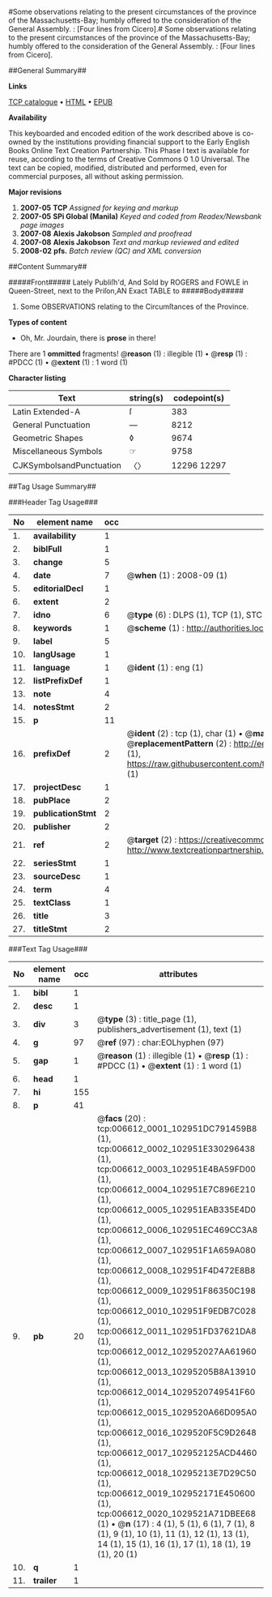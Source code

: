 #Some observations relating to the present circumstances of the province of the Massachusetts-Bay; humbly offered to the consideration of the General Assembly. : [Four lines from Cicero].#
Some observations relating to the present circumstances of the province of the Massachusetts-Bay; humbly offered to the consideration of the General Assembly. : [Four lines from Cicero].

##General Summary##

**Links**

[TCP catalogue](http://www.ota.ox.ac.uk/tcp/)  • 
[HTML](http://tei.it.ox.ac.uk/tcp/Texts-HTML/free/N05/N05235.html)  • 
[EPUB](http://tei.it.ox.ac.uk/tcp/Texts-EPUB/free/N05/N05235.epub)

**Availability**

This keyboarded and encoded edition of the
	       work described above is co-owned by the institutions
	       providing financial support to the Early English Books
	       Online Text Creation Partnership. This Phase I text is
	       available for reuse, according to the terms of Creative
	       Commons 0 1.0 Universal. The text can be copied,
	       modified, distributed and performed, even for
	       commercial purposes, all without asking permission.

**Major revisions**

1. __2007-05__ __TCP__ *Assigned for keying and markup*
1. __2007-05__ __SPi Global (Manila)__ *Keyed and coded from Readex/Newsbank page images*
1. __2007-08__ __Alexis Jakobson__ *Sampled and proofread*
1. __2007-08__ __Alexis Jakobson__ *Text and markup reviewed and edited*
1. __2008-02__ __pfs.__ *Batch review (QC) and XML conversion*

##Content Summary##

#####Front#####
Lately Publiſh'd, And Sold by ROGERS and FOWLE in Queen-Street, next to the Priſon,AN Exact TABLE to
#####Body#####

1. Some OBSERVATIONS relating to the Circumſtances of the Province.

**Types of content**

  * Oh, Mr. Jourdain, there is **prose** in there!

There are 1 **ommitted** fragments! 
 @__reason__ (1) : illegible (1)  •  @__resp__ (1) : #PDCC (1)  •  @__extent__ (1) : 1 word (1)

**Character listing**


|Text|string(s)|codepoint(s)|
|---|---|---|
|Latin Extended-A|ſ|383|
|General Punctuation|—|8212|
|Geometric Shapes|◊|9674|
|Miscellaneous Symbols|☞|9758|
|CJKSymbolsandPunctuation|〈〉|12296 12297|

##Tag Usage Summary##

###Header Tag Usage###

|No|element name|occ|attributes|
|---|---|---|---|
|1.|__availability__|1||
|2.|__biblFull__|1||
|3.|__change__|5||
|4.|__date__|7| @__when__ (1) : 2008-09 (1)|
|5.|__editorialDecl__|1||
|6.|__extent__|2||
|7.|__idno__|6| @__type__ (6) : DLPS (1), TCP (1), STC (1), NOTIS (1), IMAGE-SET (1), EVANS-CITATION (1)|
|8.|__keywords__|1| @__scheme__ (1) : http://authorities.loc.gov/ (1)|
|9.|__label__|5||
|10.|__langUsage__|1||
|11.|__language__|1| @__ident__ (1) : eng (1)|
|12.|__listPrefixDef__|1||
|13.|__note__|4||
|14.|__notesStmt__|2||
|15.|__p__|11||
|16.|__prefixDef__|2| @__ident__ (2) : tcp (1), char (1)  •  @__matchPattern__ (2) : ([0-9\-]+):([0-9IVX]+) (1), (.+) (1)  •  @__replacementPattern__ (2) : http://eebo.chadwyck.com/downloadtiff?vid=$1&page=$2 (1), https://raw.githubusercontent.com/textcreationpartnership/Texts/master/tcpchars.xml#$1 (1)|
|17.|__projectDesc__|1||
|18.|__pubPlace__|2||
|19.|__publicationStmt__|2||
|20.|__publisher__|2||
|21.|__ref__|2| @__target__ (2) : https://creativecommons.org/publicdomain/zero/1.0/ (1), http://www.textcreationpartnership.org/docs/. (1)|
|22.|__seriesStmt__|1||
|23.|__sourceDesc__|1||
|24.|__term__|4||
|25.|__textClass__|1||
|26.|__title__|3||
|27.|__titleStmt__|2||


###Text Tag Usage###

|No|element name|occ|attributes|
|---|---|---|---|
|1.|__bibl__|1||
|2.|__desc__|1||
|3.|__div__|3| @__type__ (3) : title_page (1), publishers_advertisement (1), text (1)|
|4.|__g__|97| @__ref__ (97) : char:EOLhyphen (97)|
|5.|__gap__|1| @__reason__ (1) : illegible (1)  •  @__resp__ (1) : #PDCC (1)  •  @__extent__ (1) : 1 word (1)|
|6.|__head__|1||
|7.|__hi__|155||
|8.|__p__|41||
|9.|__pb__|20| @__facs__ (20) : tcp:006612_0001_102951DC791459B8 (1), tcp:006612_0002_102951E330296438 (1), tcp:006612_0003_102951E4BA59FD00 (1), tcp:006612_0004_102951E7C896E210 (1), tcp:006612_0005_102951EAB335E4D0 (1), tcp:006612_0006_102951EC469CC3A8 (1), tcp:006612_0007_102951F1A659A080 (1), tcp:006612_0008_102951F4D472E8B8 (1), tcp:006612_0009_102951F86350C198 (1), tcp:006612_0010_102951F9EDB7C028 (1), tcp:006612_0011_102951FD37621DA8 (1), tcp:006612_0012_102952027AA61960 (1), tcp:006612_0013_10295205B8A13910 (1), tcp:006612_0014_1029520749541F60 (1), tcp:006612_0015_1029520A66D095A0 (1), tcp:006612_0016_1029520F5C9D2648 (1), tcp:006612_0017_102952125ACD4460 (1), tcp:006612_0018_10295213E7D29C50 (1), tcp:006612_0019_102952171E450600 (1), tcp:006612_0020_1029521A71DBEE68 (1)  •  @__n__ (17) : 4 (1), 5 (1), 6 (1), 7 (1), 8 (1), 9 (1), 10 (1), 11 (1), 12 (1), 13 (1), 14 (1), 15 (1), 16 (1), 17 (1), 18 (1), 19 (1), 20 (1)|
|10.|__q__|1||
|11.|__trailer__|1||
